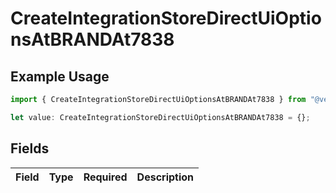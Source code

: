 # CreateIntegrationStoreDirectUiOptionsAtBRANDAt7838

## Example Usage

```typescript
import { CreateIntegrationStoreDirectUiOptionsAtBRANDAt7838 } from "@vercel/sdk/models/createintegrationstoredirectop.js";

let value: CreateIntegrationStoreDirectUiOptionsAtBRANDAt7838 = {};
```

## Fields

| Field       | Type        | Required    | Description |
| ----------- | ----------- | ----------- | ----------- |